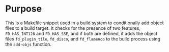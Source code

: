 # Purpose
This is a Makefile snippet used in a build system to conditionally add object files to a build target. It checks for the presence of two features, `FD_HAS_INT128` and `FD_HAS_SSE`, and if both are defined, it adds the object files `fd_plugin_tile`, `fd_disco`, and `fd_flamenco` to the build process using the `add-objs` function.
